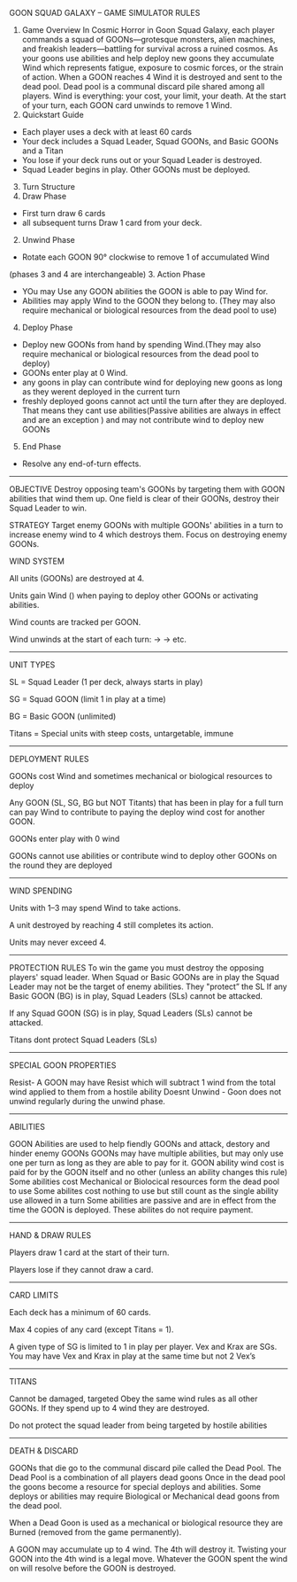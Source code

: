 

GOON SQUAD GALAXY – GAME SIMULATOR RULES

1. Game Overview
In Cosmic Horror in Goon Squad Galaxy, each player commands a squad of GOONs—grotesque monsters, alien machines, and freakish leaders—battling for survival across a ruined cosmos.
 As your goons use abilities and help deploy new goons they accumulate Wind which represents fatigue, exposure to cosmic forces, or the strain of action.
 When a GOON reaches 4 Wind it is destroyed and sent to the dead pool. Dead pool is a communal discard pile shared among all players. Wind is everything: your cost, your limit, your death.
At the start of your turn, each GOON card unwinds to remove 1 Wind.
2. Quickstart Guide
- Each player uses a deck with at least 60 cards
- Your deck includes a Squad Leader, Squad GOONs, and Basic GOONs and a Titan
- You lose if your deck runs out or your Squad Leader is destroyed.
- Squad Leader begins in play. Other GOONs must be deployed. 
3. Turn Structure
1. Draw Phase
- First turn draw 6 cards
- all subsequent turns Draw 1 card from your deck.
 
2. Unwind Phase
- Rotate each GOON 90° clockwise to remove 1 of accumulated Wind 
 
 (phases 3 and 4 are interchangeable)
3. Action Phase
- YOu may Use any GOON abilities the GOON is able to  pay Wind for.
- Abilities may apply Wind to the GOON they belong to. (They may also require mechanical or biological resources from the dead pool to use)
 
4. Deploy Phase
- Deploy new GOONs from hand by spending Wind.(They may also require mechanical or biological resources from the dead pool to deploy)
- GOONs enter play at 0 Wind.
- any goons in play can contribute wind for deploying new goons as long as they werent deployed in the current turn
- freshly deployed goons cannot act until the turn after they are deployed. That means they cant use abilities(Passive abilities are always in effect and are an exception ) and may not contribute wind to deploy new GOONs
 
5. End Phase
- Resolve any end-of-turn effects.



-------
OBJECTIVE
Destroy opposing team's GOONs by targeting them with GOON abilities that wind them up. One field is clear of their GOONs,  destroy their Squad Leader to win.

STRATEGY
Target enemy GOONs with multiple GOONs' abilities in a turn to increase enemy wind to 4 which destroys them. Focus on destroying enemy GOONs.

WIND SYSTEM


All units (GOONs) are destroyed at 4.


Units gain Wind () when paying to deploy other GOONs or activating abilities.


Wind counts are tracked per GOON.


Wind unwinds at the start of each turn:  →  →  etc.


-------



UNIT TYPES


SL = Squad Leader (1 per deck, always starts in play)


SG = Squad GOON (limit 1 in play at a time)


BG = Basic GOON (unlimited)


Titans = Special units with steep costs, untargetable, immune


-------



DEPLOYMENT RULES

GOONs cost Wind and sometimes mechanical or biological resources to deploy

Any GOON (SL, SG, BG but NOT Titants) that has been in play for a full turn can pay Wind to contribute to paying the deploy wind cost for another GOON. 

GOONs enter play with 0 wind

GOONs cannot use abilities or contribute wind to deploy other GOONs on the round they are deployed


-------



WIND SPENDING


Units with 1–3 may spend Wind to take actions.


A unit destroyed by reaching 4 still completes its action.


Units may never exceed 4.



-------


PROTECTION RULES
To win the game you must destroy the opposing players' squad leader. When Squad or Basic GOONs are in play the Squad Leader may not be the target of enemy abilities. They "protect” the SL
If any Basic GOON (BG) is in play, Squad Leaders (SLs) cannot be attacked.


If any Squad GOON (SG) is in play, Squad Leaders (SLs) cannot be attacked.


Titans dont protect Squad Leaders (SLs)

-------

SPECIAL GOON PROPERTIES

Resist- A GOON may have Resist which will subtract 1 wind from the total wind applied to them from a hostile ability
Doesnt Unwind - Goon does not unwind regularly during the unwind phase. 


-------



ABILITIES

GOON Abilities are used to help fiendly GOONs and attack, destory and hinder enemy GOONs
GOONs may have multiple abilities, but may only use one per turn as long as they are able to pay for it.
GOON ability wind cost is paid for by the GOON itself and no other (unless an ability changes this rule)
Some abilities cost Mechanical or Biolocical resources form the dead pool to use
Some abilites cost nothing to use but still count as the single ability use allowed in a turn
Some abilities are passive and are in effect from the time the GOON is deployed. These abilites do not require payment. 



-------



HAND & DRAW RULES


Players draw 1 card at the start of their turn.


Players lose if they cannot draw a card.


-------



CARD LIMITS


Each deck has a minimum of 60 cards.


Max 4 copies of any card (except Titans = 1).


A given type of SG is limited to 1 in play per player. Vex and Krax are SGs. You may have Vex and Krax in play at the same time but not 2 Vex’s


-------



TITANS


Cannot be damaged, targeted
Obey the same wind rules as all other GOONs. If they spend up to 4 wind they are destroyed.


Do not protect the squad leader from being targeted by hostile abilities


-------


DEATH & DISCARD


GOONs that die go to the communal discard pile called the Dead Pool. The Dead Pool is a combination of all players dead goons
Once in the dead pool the goons become a resource for special deploys and abilities. Some deploys or abilities may require Biological or Mechanical dead goons from the dead pool.

When a Dead Goon is used as a mechanical or biological resource they are Burned (removed from the game permanently).

A GOON may accumulate up to 4 wind. The 4th will destroy it. Twisting your GOON into the 4th wind is a legal move. Whatever the GOON spent the wind on will resolve before the GOON is destroyed. 




